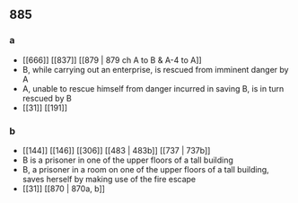 ## 885
### a
- [[666]] [[837]] [[879 | 879 ch A to B &amp; A-4 to A]] 
- B, while carrying out an enterprise, is rescued from imminent danger by A
- A, unable to rescue himself from danger incurred in saving B, is in turn rescued by B
- [[31]] [[191]] 

### b
- [[144]] [[146]] [[306]] [[483 | 483b]] [[737 | 737b]] 
- B is a prisoner in one of the upper floors of a tall building
- B, a prisoner in a room on one of the upper floors of a tall building, saves herself by making use of the fire escape
- [[31]] [[870 | 870a, b]] 

